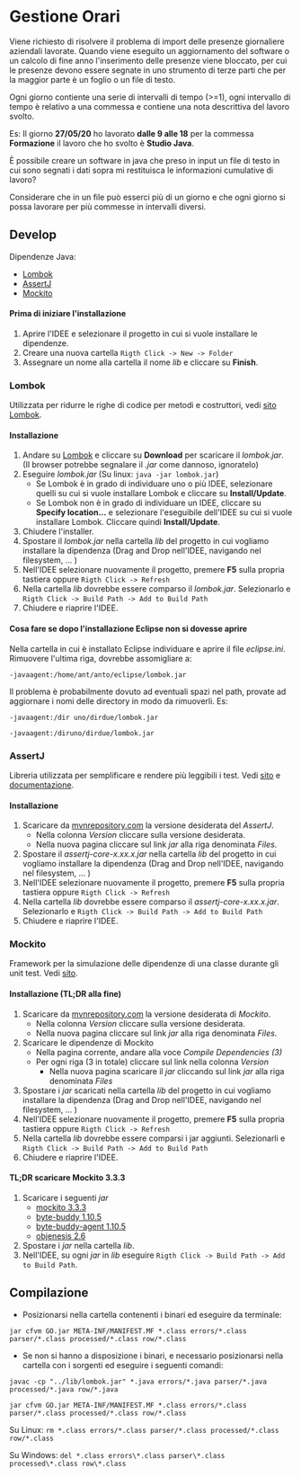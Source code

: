 
# Gestione Orari

Viene richiesto di risolvere il problema di import delle presenze giornaliere aziendali lavorate. Quando viene eseguito un aggiornamento del software o un calcolo di fine anno l'inserimento delle presenze viene bloccato, per cui le presenze devono essere segnate in uno strumento di terze parti che per la maggior parte è un foglio o un file di testo. 

Ogni giorno contiente una serie di intervalli di tempo (>=1), ogni intervallo di tempo è relativo a una commessa e contiene una nota descrittiva del lavoro svolto.

Es: Il giorno **27/05/20** ho lavorato **dalle 9 alle 18** per la commessa **Formazione** il lavoro che ho svolto è **Studio Java**.

È possibile creare un software in java che preso in input un file di testo in cui sono segnati i dati sopra mi restituisca le informazioni cumulative di lavoro?

Considerare che in un file può esserci più di un giorno e che ogni giorno si possa lavorare per più commesse in intervalli diversi.

## Develop 

Dipendenze Java: 
- [Lombok](#lombok)
- [AssertJ](#assertj)
- [Mockito](#mockito)

#### Prima di iniziare l'installazione

1. Aprire l'IDEE e selezionare il progetto in cui si vuole installare le dipendenze.
2. Creare una nuova cartella  `Rigth Click -> New -> Folder`
3. Assegnare un nome alla cartella il nome *lib* e cliccare su **Finish**.

### Lombok

Utilizzata per ridurre le righe di codice per metodi e costruttori, vedi [sito Lombok](https://projectlombok.org/).

#### Installazione
1. Andare su [Lombok](https://projectlombok.org/download) e cliccare su **Download** per scaricare il *lombok.jar*.
(Il browser potrebbe segnalare il *.jar* come dannoso, ignoratelo)
2. Eseguire *lombok.jar* (Su linux: `java -jar lombok.jar`)
	- Se Lombok è in grado di individuare uno o più IDEE, selezionare quelli su cui si vuole installare Lombok e cliccare su **Install/Update**.
	- Se Lombok non è in grado di individuare un IDEE, cliccare su **Specify location...** e selezionare l'eseguibile dell'IDEE su cui si vuole installare Lombok. Cliccare quindi **Install/Update**.
3. Chiudere l'installer.
4. Spostare  il *lombok.jar* nella cartella *lib* del progetto in cui vogliamo installare la dipendenza (Drag and Drop nell'IDEE, navigando nel filesystem, ... )
5. Nell'IDEE selezionare nuovamente il progetto,  premere **F5** sulla propria tastiera oppure `Rigth Click -> Refresh`
6. Nella cartella *lib* dovrebbe essere comparso il *lombok.jar*. Selezionarlo e `Rigth Click -> Build Path -> Add to Build Path`
7. Chiudere e riaprire l'IDEE.

#### Cosa fare se dopo l'installazione Eclipse non si dovesse aprire

Nella cartella in cui è installato Eclipse individuare e aprire il file *eclipse.ini*.
Rimuovere l'ultima riga, dovrebbe assomigliare a:

`-javaagent:/home/ant/anto/eclipse/lombok.jar`

Il problema è probabilmente dovuto ad eventuali spazi nel path, provate ad aggiornare i nomi delle directory in modo da rimuoverli. Es:

`-javaagent:/dir uno/dirdue/lombok.jar` 

`-javaagent:/diruno/dirdue/lombok.jar`

### AssertJ

Libreria utilizzata per semplificare e rendere più leggibili i test. Vedi [sito](https://assertj.github.io/doc/) e [documentazione](https://www.javadoc.io/doc/org.assertj/assertj-core/latest/index.html).

#### Installazione
1. Scaricare da [mvnrepository.com](https://mvnrepository.com/artifact/org.assertj/assertj-core) la versione desiderata del *AssertJ*. 
	- Nella colonna *Version* cliccare sulla versione desiderata.  
	- Nella nuova pagina cliccare sul link  *jar* alla riga denominata *Files*.
2. Spostare  il *assertj-core-x.xx.x.jar* nella cartella *lib* del progetto in cui vogliamo installare la dipendenza (Drag and Drop nell'IDEE, navigando nel filesystem, ... )
8. Nell'IDEE selezionare nuovamente il progetto,  premere **F5** sulla propria tastiera oppure `Rigth Click -> Refresh`
9. Nella cartella *lib* dovrebbe essere comparso il *assertj-core-x.xx.x.jar*. Selezionarlo e `Rigth Click -> Build Path -> Add to Build Path`
10. Chiudere e riaprire l'IDEE.


### Mockito
Framework per la simulazione delle dipendenze di una classe durante gli unit test. Vedi [sito](https://site.mockito.org/).
#### Installazione (TL;DR alla fine)
1. Scaricare da [mvnrepository.com](https://mvnrepository.com/artifact/org.mockito/mockito-core) la versione desiderata di *Mockito*. 
	- Nella colonna *Version* cliccare sulla versione desiderata.  
	- Nella nuova pagina cliccare sul link  *jar* alla riga denominata *Files*.
2. Scaricare le dipendenze di Mockito
	- Nella pagina corrente, andare alla voce *Compile Dependencies (3)*
	- Per ogni riga (3 in totale) cliccare sul link nella colonna *Version*
		- Nella nuova pagina scaricare il *jar* cliccando sul link  *jar* alla riga denominata *Files*
3. Spostare  i *jar* scaricati nella cartella *lib* del progetto in cui vogliamo installare la dipendenza (Drag and Drop nell'IDEE, navigando nel filesystem, ... )
4. Nell'IDEE selezionare nuovamente il progetto,  premere **F5** sulla propria tastiera oppure `Rigth Click -> Refresh`
5. Nella cartella *lib* dovrebbe essere comparsi i jar aggiunti. Selezionarli e `Rigth Click -> Build Path -> Add to Build Path`
6. Chiudere e riaprire l'IDEE.


#### TL;DR scaricare Mockito 3.3.3
1. Scaricare i seguenti *jar*
	- [mockito 3.3.3](https://repo1.maven.org/maven2/org/mockito/mockito-core/3.3.3/mockito-core-3.3.3.jar)
	- [byte-buddy 1.10.5](https://repo1.maven.org/maven2/net/bytebuddy/byte-buddy/1.10.5/byte-buddy-1.10.5.jar)
	- [byte-buddy-agent 1.10.5](https://repo1.maven.org/maven2/net/bytebuddy/byte-buddy-agent/1.10.5/byte-buddy-agent-1.10.5.jar)
	- [objenesis 2.6](https://repo1.maven.org/maven2/org/objenesis/objenesis/2.6/objenesis-2.6.jar)
2. Spostare i *jar* nella cartella *lib*.
3. Nell'IDEE, su ogni *jar* in *lib* eseguire `Rigth Click -> Build Path -> Add to Build Path`.

## Compilazione

- Posizionarsi nella cartella contenenti i binari ed eseguire da terminale:

`jar cfvm GO.jar META-INF/MANIFEST.MF *.class errors/*.class parser/*.class processed/*.class row/*.class`

- Se non si hanno a disposizione i binari, e necessario posizionarsi nella cartella con i sorgenti ed eseguire i seguenti comandi:

`javac -cp "../lib/lombok.jar" *.java errors/*.java parser/*.java processed/*.java row/*.java` 

`jar cfvm GO.jar META-INF/MANIFEST.MF *.class errors/*.class parser/*.class processed/*.class row/*.class`

Su Linux:
`rm *.class errors/*.class parser/*.class processed/*.class row/*.class`

Su Windows:
`del *.class errors\*.class parser\*.class processed\*.class row\*.class`


